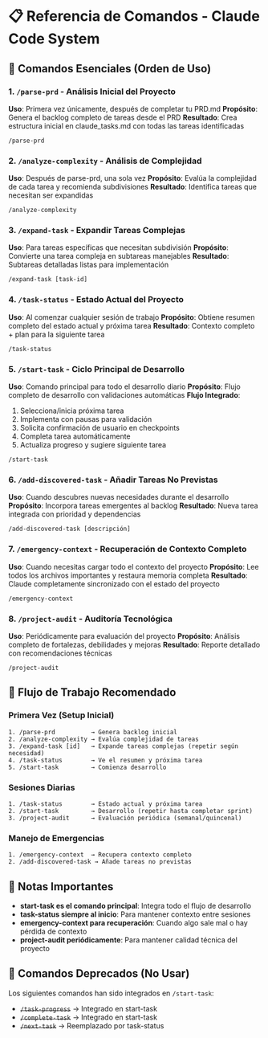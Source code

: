 # 📋 Referencia de Comandos - Claude Code System

## 🚀 Comandos Esenciales (Orden de Uso)

### 1. `/parse-prd` - Análisis Inicial del Proyecto
**Uso**: Primera vez únicamente, después de completar tu PRD.md
**Propósito**: Genera el backlog completo de tareas desde el PRD
**Resultado**: Crea estructura inicial en claude_tasks.md con todas las tareas identificadas

```
/parse-prd
```

### 2. `/analyze-complexity` - Análisis de Complejidad
**Uso**: Después de parse-prd, una sola vez
**Propósito**: Evalúa la complejidad de cada tarea y recomienda subdivisiones
**Resultado**: Identifica tareas que necesitan ser expandidas

```
/analyze-complexity
```

### 3. `/expand-task` - Expandir Tareas Complejas
**Uso**: Para tareas específicas que necesitan subdivisión
**Propósito**: Convierte una tarea compleja en subtareas manejables
**Resultado**: Subtareas detalladas listas para implementación

```
/expand-task [task-id]
```

### 4. `/task-status` - Estado Actual del Proyecto
**Uso**: Al comenzar cualquier sesión de trabajo
**Propósito**: Obtiene resumen completo del estado actual y próxima tarea
**Resultado**: Contexto completo + plan para la siguiente tarea

```
/task-status
```

### 5. `/start-task` - Ciclo Principal de Desarrollo
**Uso**: Comando principal para todo el desarrollo diario
**Propósito**: Flujo completo de desarrollo con validaciones automáticas
**Flujo Integrado**:
1. Selecciona/inicia próxima tarea
2. Implementa con pausas para validación
3. Solicita confirmación de usuario en checkpoints
4. Completa tarea automáticamente
5. Actualiza progreso y sugiere siguiente tarea

```
/start-task
```

### 6. `/add-discovered-task` - Añadir Tareas No Previstas
**Uso**: Cuando descubres nuevas necesidades durante el desarrollo
**Propósito**: Incorpora tareas emergentes al backlog
**Resultado**: Nueva tarea integrada con prioridad y dependencias

```
/add-discovered-task [descripción]
```

### 7. `/emergency-context` - Recuperación de Contexto Completo
**Uso**: Cuando necesitas cargar todo el contexto del proyecto
**Propósito**: Lee todos los archivos importantes y restaura memoria completa
**Resultado**: Claude completamente sincronizado con el estado del proyecto

```
/emergency-context
```

### 8. `/project-audit` - Auditoría Tecnológica
**Uso**: Periódicamente para evaluación del proyecto
**Propósito**: Análisis completo de fortalezas, debilidades y mejoras
**Resultado**: Reporte detallado con recomendaciones técnicas

```
/project-audit
```

## 🔄 Flujo de Trabajo Recomendado

### Primera Vez (Setup Inicial)
```
1. /parse-prd          → Genera backlog inicial
2. /analyze-complexity → Evalúa complejidad de tareas  
3. /expand-task [id]   → Expande tareas complejas (repetir según necesidad)
4. /task-status        → Ve el resumen y próxima tarea
5. /start-task         → Comienza desarrollo
```

### Sesiones Diarias
```
1. /task-status        → Estado actual y próxima tarea
2. /start-task         → Desarrollo (repetir hasta completar sprint)
3. /project-audit      → Evaluación periódica (semanal/quincenal)
```

### Manejo de Emergencias
```
1. /emergency-context  → Recupera contexto completo
2. /add-discovered-task → Añade tareas no previstas
```

## 📝 Notas Importantes

- **start-task es el comando principal**: Integra todo el flujo de desarrollo
- **task-status siempre al inicio**: Para mantener contexto entre sesiones
- **emergency-context para recuperación**: Cuando algo sale mal o hay pérdida de contexto
- **project-audit periódicamente**: Para mantener calidad técnica del proyecto

## 🚨 Comandos Deprecados (No Usar)

Los siguientes comandos han sido integrados en `/start-task`:
- ~~`/task-progress`~~ → Integrado en start-task
- ~~`/complete-task`~~ → Integrado en start-task  
- ~~`/next-task`~~ → Reemplazado por task-status

